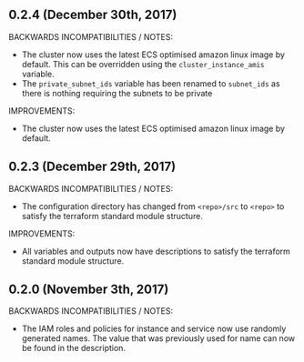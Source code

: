 ## 0.2.4 (December 30th, 2017)

BACKWARDS INCOMPATIBILITIES / NOTES:

* The cluster now uses the latest ECS optimised amazon linux image by default.
  This can be overridden using the `cluster_instance_amis` variable.
* The `private_subnet_ids` variable has been renamed to `subnet_ids` as there
  is nothing requiring the subnets to be private
  
IMPROVEMENTS:

* The cluster now uses the latest ECS optimised amazon linux image by default.

## 0.2.3 (December 29th, 2017)

BACKWARDS INCOMPATIBILITIES / NOTES:

* The configuration directory has changed from `<repo>/src` to `<repo>` to
  satisfy the terraform standard module structure.
  
IMPROVEMENTS:

* All variables and outputs now have descriptions to satisfy the terraform
  standard module structure. 

## 0.2.0 (November 3th, 2017) 

BACKWARDS INCOMPATIBILITIES / NOTES:

* The IAM roles and policies for instance and service now use randomly 
  generated names. The value that was previously used for name can now be found 
  in the description.